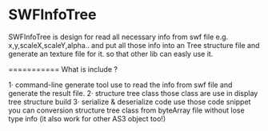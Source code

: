 SWFInfoTree
===========

SWFInfoTree is design for read all necessary info from swf file e.g.  x,y,scaleX,scaleY,alpha..
and put all those info into an Tree structure file and generate an texture file for it. so that other lib can easly use it.

===========
What is include ?

1· command-line generate tool
	use to read the info from swf file and generate the result file.
2· structure tree class
	those class are use in display tree structure build
3· serialize &  deserialize code
	use those code snippet you can conversion structure tree class from byteArray file without lose type info (it also work for other AS3 object too!)


